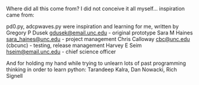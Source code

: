 Where did all this come from?  I did not conceive it all myself... inspiration came from:

pd0.py, adcpwaves.py were inspiration and learning for me, written by
Gregory P Dusek <gdusek@email.unc.edu> - original prototype
Sara M Haines <sara_haines@unc.edu> - project management
Chris Calloway <cbc@unc.edu> (cbcunc) - testing, release management
Harvey E Seim <hseim@email.unc.edu> - chief science officer

And for holding my hand while trying to unlearn lots of past programming thinking in order to learn python:
Tarandeep Kalra, Dan Nowacki, Rich Signell
